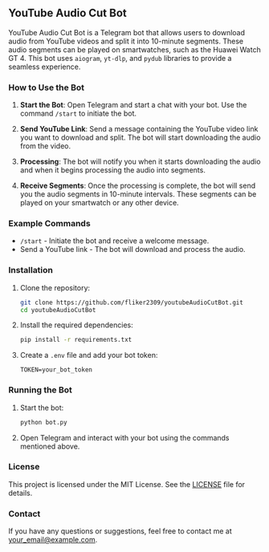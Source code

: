 ## YouTube Audio Cut Bot

YouTube Audio Cut Bot is a Telegram bot that allows users to download audio from YouTube videos and split it into 10-minute segments. These audio segments can be played on smartwatches, such as the Huawei Watch GT 4. This bot uses `aiogram`, `yt-dlp`, and `pydub` libraries to provide a seamless experience.

### How to Use the Bot

1. **Start the Bot**: Open Telegram and start a chat with your bot. Use the command `/start` to initiate the bot.

2. **Send YouTube Link**: Send a message containing the YouTube video link you want to download and split. The bot will start downloading the audio from the video.

3. **Processing**: The bot will notify you when it starts downloading the audio and when it begins processing the audio into segments.

4. **Receive Segments**: Once the processing is complete, the bot will send you the audio segments in 10-minute intervals. These segments can be played on your smartwatch or any other device.

### Example Commands

- `/start` - Initiate the bot and receive a welcome message.
- Send a YouTube link - The bot will download and process the audio.

### Installation

1. Clone the repository:
    ```sh
    git clone https://github.com/fliker2309/youtubeAudioCutBot.git
    cd youtubeAudioCutBot
    ```

2. Install the required dependencies:
    ```sh
    pip install -r requirements.txt
    ```

3. Create a `.env` file and add your bot token:
    ```env
    TOKEN=your_bot_token
    ```

### Running the Bot

1. Start the bot:
    ```sh
    python bot.py
    ```

2. Open Telegram and interact with your bot using the commands mentioned above.

### License

This project is licensed under the MIT License. See the [LICENSE](LICENSE) file for details.

### Contact

If you have any questions or suggestions, feel free to contact me at your_email@example.com.
